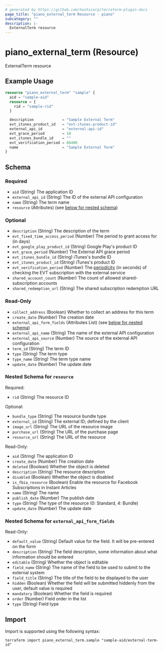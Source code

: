 ```yaml
---
# generated by https://github.com/hashicorp/terraform-plugin-docs
page_title: "piano_external_term Resource - piano"
subcategory: ""
description: |-
  ExternalTerm resource
---
```


# piano_external_term (Resource)

ExternalTerm resource

## Example Usage

```terraform
resource "piano_external_term" "sample" {
  aid = "sample-aid"
  resource = {
    rid = "sample-rid"
  }

  description             = "Sample External Term"
  evt_itunes_product_id   = "evt-itunes-product-id"
  external_api_id         = "external-api-id"
  evt_grace_period        = 10
  evt_itunes_bundle_id    = ""
  evt_verification_period = 86400
  name                    = "Sample External Term"
}
```

<!-- schema generated by tfplugindocs -->
## Schema

### Required

- `aid` (String) The application ID
- `external_api_id` (String) The ID of the external API configuration
- `name` (String) The term name
- `resource` (Attributes) (see [below for nested schema](#nestedatt--resource))

### Optional

- `description` (String) The description of the term
- `evt_fixed_time_access_period` (Number) The period to grant access for (in days)
- `evt_google_play_product_id` (String) Google Play's product ID
- `evt_grace_period` (Number) The External API grace period
- `evt_itunes_bundle_id` (String) iTunes's bundle ID
- `evt_itunes_product_id` (String) iTunes's product ID
- `evt_verification_period` (Number) The <a href = "https://docs.piano.io/external-service-term/#externaltermverification">periodicity</a> (in seconds) of checking the EVT subscription with the external service
- `shared_account_count` (Number) The count of allowed shared-subscription accounts
- `shared_redemption_url` (String) The shared subscription redemption URL

### Read-Only

- `collect_address` (Boolean) Whether to collect an address for this term
- `create_date` (Number) The creation date
- `external_api_form_fields` (Attributes List) (see [below for nested schema](#nestedatt--external_api_form_fields))
- `external_api_name` (String) The name of the external API configuration
- `external_api_source` (Number) The source of the external API configuration
- `term_id` (String) The term ID
- `type` (String) The term type
- `type_name` (String) The term type name
- `update_date` (Number) The update date

<a id="nestedatt--resource"></a>
### Nested Schema for `resource`

Required:

- `rid` (String) The resource ID

Optional:

- `bundle_type` (String) The resource bundle type
- `external_id` (String) The external ID; defined by the client
- `image_url` (String) The URL of the resource image
- `purchase_url` (String) The URL of the purchase page
- `resource_url` (String) The URL of the resource

Read-Only:

- `aid` (String) The application ID
- `create_date` (Number) The creation date
- `deleted` (Boolean) Whether the object is deleted
- `description` (String) The resource description
- `disabled` (Boolean) Whether the object is disabled
- `is_fbia_resource` (Boolean) Enable the resource for Facebook Subscriptions in Instant Articles
- `name` (String) The name
- `publish_date` (Number) The publish date
- `type` (String) The type of the resource (0: Standard, 4: Bundle)
- `update_date` (Number) The update date


<a id="nestedatt--external_api_form_fields"></a>
### Nested Schema for `external_api_form_fields`

Read-Only:

- `default_value` (String) Default value for the field. It will be pre-entered on the form
- `description` (String) The field description, some information about what information should be entered
- `editable` (String) Whether the object is editable
- `field_name` (String) The name of the field to be used to submit to the external system
- `field_title` (String) The title of the field to be displayed to the user
- `hidden` (Boolean) Whether the field will be submitted hiddenly from the user, default value is required
- `mandatory` (Boolean) Whether the field is required
- `order` (Number) Field order in the list
- `type` (String) Field type

## Import

Import is supported using the following syntax:

```shell
terraform import piano_external_term.sample "sample-aid/external-term-id"
```
